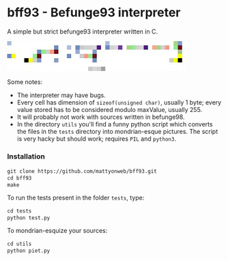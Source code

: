 # bff93 - Befunge93 interpreter

A simple but strict befunge93 interpreter written in C. 

![Mondrian-esquized befunge93 fibonacci](/out/07-fibonacci.bf93.jpg)

Some notes:
- The interpreter may have bugs.
- Every cell has dimension of `sizeof(unsigned char)`, usually 1 byte; every value stored has to be considered modulo maxValue, usually 255.
- It will probably not work with sources written in befunge98.
- In the directory `utils` you'll find a funny python script which converts the files in the `tests` directory into mondrian-esque pictures. The script is very hacky but should work; requires `PIL` and `python3`.   

### Installation
    git clone https://github.com/mattyonweb/bff93.git
    cd bff93
    make

To run the tests present in the folder `tests`, type:

    cd tests
    python test.py

To mondrian-esquize your sources:

    cd utils
    python piet.py
    
